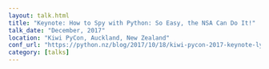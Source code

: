 ```yaml
---
layout: talk.html
title: "Keynote: How to Spy with Python: So Easy, the NSA Can Do It!"
talk_date: "December, 2017"
location: "Kiwi PyCon, Auckland, New Zealand"
conf_url: "https://python.nz/blog/2017/10/18/kiwi-pycon-2017-keynote-lynn-root/"
category: [talks]
---
```

